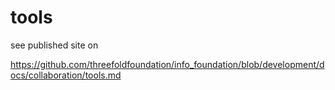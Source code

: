 # tools

see published site on

https://github.com/threefoldfoundation/info_foundation/blob/development/docs/collaboration/tools.md

